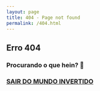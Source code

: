 ```yaml
---
layout: page
title: 404 - Page not found
permalink: /404.html
---
```


## Erro 404

### Procurando o que hein? 👀

### [SAIR DO MUNDO INVERTIDO](https://renanslopes.github.io/)


